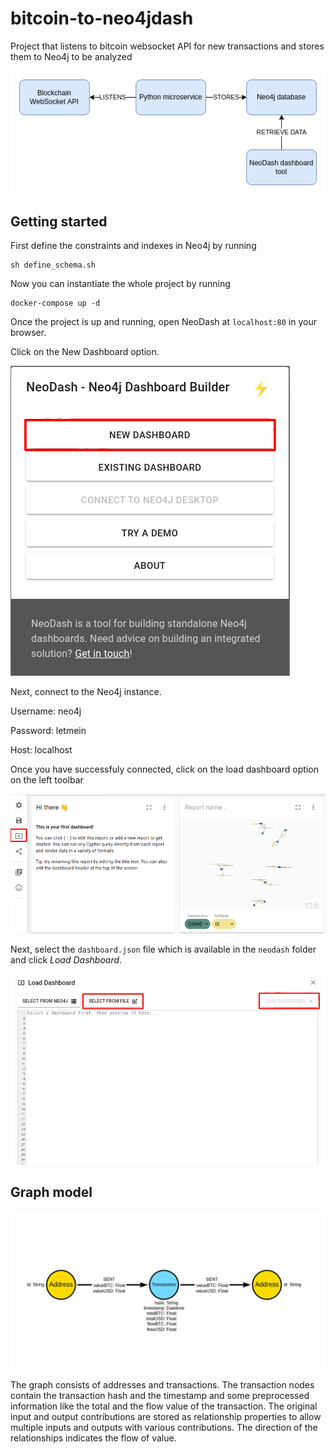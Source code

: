 # bitcoin-to-neo4jdash
Project that listens to bitcoin websocket API for new transactions and stores them to Neo4j to be analyzed

![](img/btc.png)


## Getting started

First define the constraints and indexes in Neo4j by running

```
sh define_schema.sh
```

Now you can instantiate the whole project by running

```
docker-compose up -d
```

Once the project is up and running, open NeoDash at `localhost:80` in your browser.

Click on the New Dashboard option.

![neodash1](img/neodash1.png)

Next, connect to the Neo4j instance.

Username: neo4j

Password: letmein

Host: localhost

Once you have successfuly connected, click on the load dashboard option on the left toolbar

![neodash2](img/neodash2.png)

Next, select the `dashboard.json` file which is available in the `neodash` folder and click _Load Dashboard_.

![neodash3](img/neodash3.png)

## Graph model

![neodash4](img/graphmodel.png)

The graph consists of addresses and transactions. The transaction nodes contain the transaction hash and the timestamp and some preprocessed information like the total and the flow value of the transaction. The original input and output contributions are stored as relationship properties to allow multiple inputs and outputs with various contributions. The direction of the relationships indicates the flow of value.